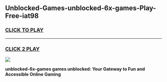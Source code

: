 
## Unblocked-Games-unblocked-6x-games-Play-Free-iat98
<h3>
<a href="https://premium76.site?title=unblocked-6x-games&ref=18A1">CLICK TO PLAY</a></h3>
<hr>

<h3>
<a href="https://premium76.site?title=unblocked-6x-games&ref=18A1">CLICK 2 PLAY</a>
  
</h3>

<a href="https://premium76.site?title=unblocked-6x-games&ref=18A1"><img src="https://clearcache.store/games.png"></a>


**unblocked-6x-games games unblocked: Your Gateway to Fun and Accessible Online Gaming**
